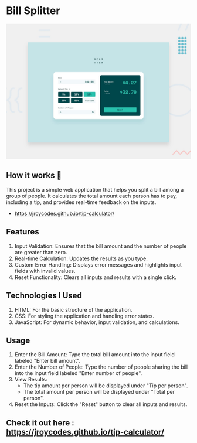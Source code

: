 # Bill Splitter

![Design preview for the Tip calculator app coding challenge](./design/desktop-preview.jpg)

## How it works 👋

This project is a simple web application that helps you split a bill among a group of people. It calculates the total amount each person has to pay, including a tip, and provides real-time feedback on the inputs.
   - https://jroycodes.github.io/tip-calculator/
## Features

1. Input Validation: Ensures that the bill amount and the number of people are greater than zero.
2. Real-time Calculation: Updates the results as you type.
3. Custom Error Handling: Displays error messages and highlights input fields with invalid values.
4. Reset Functionality: Clears all inputs and results with a single click.

## Technologies I Used

1. HTML: For the basic structure of the application.
2. CSS: For styling the application and handling error states.
3. JavaScript: For dynamic behavior, input validation, and calculations.

## Usage

1. Enter the Bill Amount: Type the total bill amount into the input field labeled "Enter bill amount".
2. Enter the Number of People: Type the number of people sharing the bill into the input field labeled "Enter number of people".
3. View Results:
   - The tip amount per person will be displayed under "Tip per person".
   - The total amount per person will be displayed under "Total per person".
4. Reset the Inputs: Click the "Reset" button to clear all inputs and results.

## Check it out here : https://jroycodes.github.io/tip-calculator/

